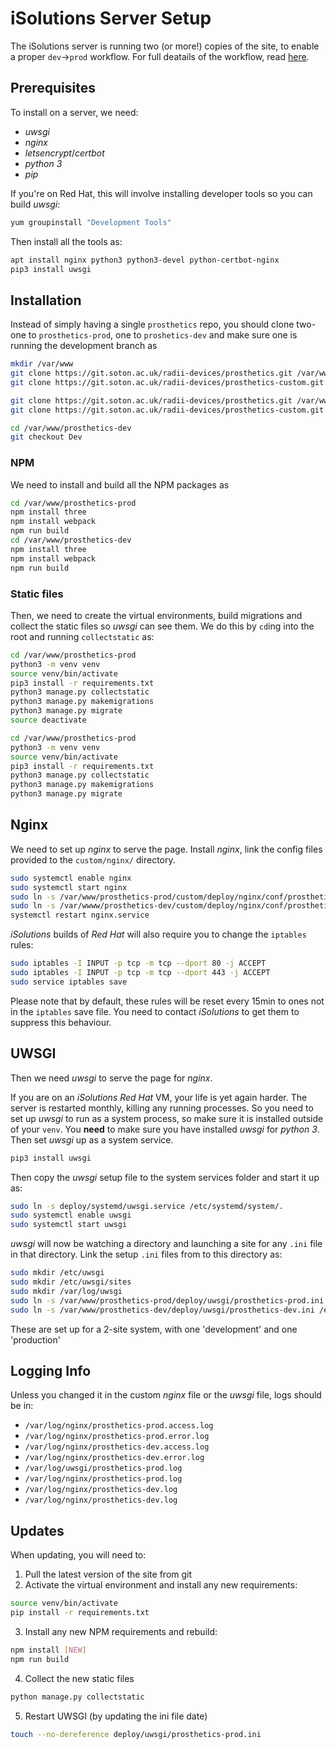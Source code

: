 iSolutions Server Setup
=======================

The iSolutions server is running two (or more!) copies of the site, to enable a proper `dev`->`prod` workflow.
For full deatails of the workflow, read [here](WORKFLOW.md).


Prerequisites
-------------

To install on a server, we need:
* *uwsgi*
* *nginx*
* *letsencrypt*/*certbot*
* *python 3*
* *pip*

If you're on Red Hat, this will involve installing developer tools so you can build *uwsgi*:
```bash
yum groupinstall "Development Tools"
```

Then install all the tools as:
```bash
apt install nginx python3 python3-devel python-certbot-nginx
pip3 install uwsgi
```


Installation
------------

Instead of simply having a single `prosthetics` repo, you should clone two- one to `prosthetics-prod`,
one to `proshetics-dev` and make sure one is running the development branch as 
```bash
mkdir /var/www
git clone https://git.soton.ac.uk/radii-devices/prosthetics.git /var/www/prosthetics-prod
git clone https://git.soton.ac.uk/radii-devices/prosthetics-custom.git custom

git clone https://git.soton.ac.uk/radii-devices/prosthetics.git /var/ww/prosthetics-dev
git clone https://git.soton.ac.uk/radii-devices/prosthetics-custom.git /var/www/prosthetics-dev/custom

cd /var/www/prosthetics-dev
git checkout Dev
```


### NPM

We need to install and build all the NPM packages as
```bash
cd /var/www/prosthetics-prod
npm install three
npm install webpack
npm run build
cd /var/www/prosthetics-dev
npm install three
npm install webpack
npm run build
```


### Static files

Then, we need to create the virtual environments, build migrations and collect the static files so *uwsgi* can see them. 
We do this by `cd`ing into the root and running `collectstatic` as:
```bash
cd /var/www/prosthetics-prod
python3 -m venv venv
source venv/bin/activate
pip3 install -r requirements.txt
python3 manage.py collectstatic
python3 manage.py makemigrations
python3 manage.py migrate
source deactivate

cd /var/www/prosthetics-prod
python3 -m venv venv
source venv/bin/activate
pip3 install -r requirements.txt
python3 manage.py collectstatic
python3 manage.py makemigrations
python3 manage.py migrate
```


Nginx
-----

We need to set up *nginx* to serve the page.
Install *nginx*, link the config files provided to the `custom/nginx/` directory. 

```bash
sudo systemctl enable nginx
sudo systemctl start nginx
sudo ln -s /var/www/prosthetics-prod/custom/deploy/nginx/conf/prosthetics-prod.conf /etc/nginx/conf.d/.
sudo ln -s /var/wwww/prosthetics-dev/custom/deploy/nginx/conf/prosthetics-dev.conf /etc/nginx/conf.d/.
systemctl restart nginx.service
```

*iSolutions* builds of *Red Hat* will also require you to change the `iptables` rules:
```bash
sudo iptables -I INPUT -p tcp -m tcp --dport 80 -j ACCEPT
sudo iptables -I INPUT -p tcp -m tcp --dport 443 -j ACCEPT
sudo service iptables save
```
Please note that by default, these rules will be reset every 15min to ones not in the `iptables` save file.
You need to contact *iSolutions* to get them to suppress this behaviour.


UWSGI 
-----

Then we need *uwsgi* to serve the page for *nginx*.

If you are on an *iSolutions Red Hat* VM, your life is yet again harder. 
The server is restarted monthly, killing any running processes.
So you need to set up *uwsgi* to run as a system process, so make sure it is installed outside of your `venv`. You 
**need** to make sure you have installed *uwsgi* for *python 3*. Then set *uwsgi* up as a system service.

```bash
pip3 install uwsgi
```

Then copy the *uwsgi* setup file to the system services folder and start it up as:
```bash
sudo ln -s deploy/systemd/uwsgi.service /etc/systemd/system/.
sudo systemctl enable uwsgi
sudo systemctl start uwsgi
```
*uwsgi* will now be watching a directory and launching a site for any `.ini` file in that directory. 
Link the setup `.ini` files from to this directory as:
```bash
sudo mkdir /etc/uwsgi
sudo mkdir /etc/uwsgi/sites
sudo mkdir /var/log/uwsgi
sudo ln -s /var/www/prosthetics-prod/deploy/uwsgi/prosthetics-prod.ini /etc/uwsgi/sites/.
sudo ln -s /var/www/prosthetics-dev/deploy/uwsgi/prosthetics-dev.ini /etc/uwsgi/sites/.
```
These are set up for a 2-site system, with one 'development' and one 'production'


Logging Info
------------

Unless you changed it in the custom *nginx* file or the *uwsgi* file, logs should be in:
* `/var/log/nginx/prosthetics-prod.access.log`
* `/var/log/nginx/prosthetics-prod.error.log`
* `/var/log/nginx/prosthetics-dev.access.log`
* `/var/log/nginx/prosthetics-dev.error.log`
* `/var/log/uwsgi/prosthetics-prod.log`
* `/var/log/nginx/prosthetics-prod.log`
* `/var/log/nginx/prosthetics-dev.log`
* `/var/log/nginx/prosthetics-dev.log`


Updates
-------

When updating, you will need to:
1. Pull the latest version of the site from git
2. Activate the virtual environment and install any new requirements:
```bash
source venv/bin/activate
pip install -r requirements.txt
```
3. Install any new NPM requirements and rebuild:
```bash
npm install [NEW]
npm run build
```
4. Collect the new static files
```bash
python manage.py collectstatic
```
5. Restart UWSGI (by updating the ini file date)
```bash
touch --no-dereference deploy/uwsgi/prosthetics-prod.ini
```
